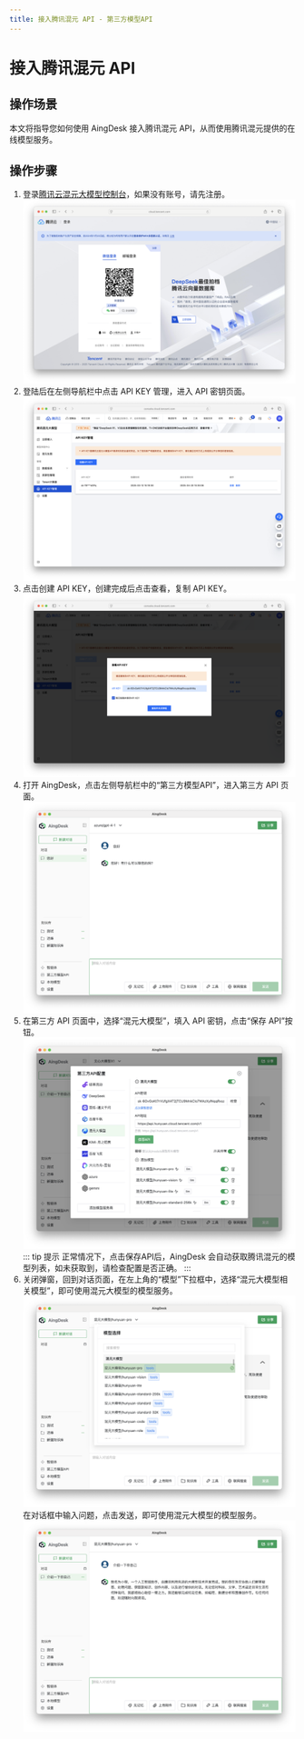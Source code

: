 ```yaml
---
title: 接入腾讯混元 API - 第三方模型API 
---
```

# 接入腾讯混元 API
## 操作场景
本文将指导您如何使用 AingDesk 接入腾讯混元 API，从而使用腾讯混元提供的在线模型服务。

## 操作步骤
1. 登录[腾讯云混元大模型控制台](https://console.cloud.tencent.com/hunyuan/start)，如果没有账号，请先注册。
![tencent_login](img/tencent_login.png)
2. 登陆后在左侧导航栏中点击 API KEY 管理，进入 API 密钥页面。
![tencent_api_key](img/tencent_api_key.png)
3. 点击创建 API KEY，创建完成后点击查看，复制 API KEY。
![tencent_create_api_key](img/tencent_create_api_key.png)
4. 打开 AingDesk，点击左侧导航栏中的“第三方模型API”，进入第三方 API 页面。
![third_api](img/third_api.png)
5. 在第三方 API 页面中，选择“混元大模型”，填入 API 密钥，点击“保存 API”按钮。
![tencent_api](img/tencent_api.png)
::: tip 提示
正常情况下，点击保存API后，AingDesk 会自动获取腾讯混元的模型列表，如未获取到，请检查配置是否正确。
:::
6. 关闭弹窗，回到对话页面，在左上角的“模型”下拉框中，选择“混元大模型相关模型”，即可使用混元大模型的模型服务。
![tencent_model](img/tencent_model.png)
在对话框中输入问题，点击发送，即可使用混元大模型的模型服务。
![tencent_chat](img/tencent_chat.png)